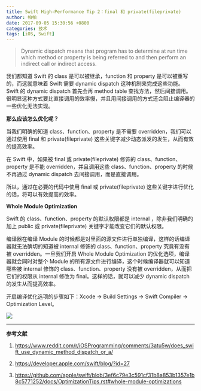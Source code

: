 ```yaml
---
title: Swift High-Performance Tip 2：final 和 private(fileprivate)
author: 帕帕
date: 2017-09-05 15:30:56 +0800
categories: 技术
tags: [iOS, Swift]
---
```


> Dynamic dispatch means that program has to determine at run time which method or property is being referred to and then perform an indirect call or indirect access.

我们都知道 Swift 的 class 是可以被继承，function 和 property 是可以被重写的，而这就意味着 Swift 需要 dynamic dispatch 这种机制来完成这些功能。Swift 的 dynamic dispatch 首先会再 method table 查找方法，然后间接调用。很明显这种方式要比直接调用的效率慢，并且用间接调用的方式还会阻止编译器的一些优化无法实现。

**那么应该怎么优化呢？**

当我们明确的知道 class、function、property 是不需要 overridden，我们可以通过使用 final 和 private(fileprivate) 这些关键字减少动态派发的发生，从而有效的提高效率。

在 Swift 中，如果被 final 或 private(fileprivate) 修饰的 class、function、property 是不能 overridden，并且调用这些 class、function、property 的时候不再通过 dynamic dispatch 去间接调用，而是直接调用。

所以，通过在必要的代码中使用 final 或 private(fileprivate) 这些关键字进行优化的话，将可以有效提高的效率。

**Whole Module Optimization**

Swift 的 class、function、property 的默认权限都是 internal ，除非我们明确的加上 public 或 private(fileprivate) 关键字才能改变它们的默认权限。

编译器在编译 Module 的时候都是对里面的源文件进行单独编译，这样的话编译器就无法确切的知道被 internal 修饰的 class、function、property 究竟有没有被 overridden。一旦我们开启 Whole Module Optimization 的优化选项，编译器就会同时对整个 Module 的所有源文件进行编译，这个时候编译器就可以知道哪些被 internal 修饰的 class、function、property 没有被 overridden，从而把它们的权限从 internal 修改为 final。这样的话，就可以减少 dynamic dispatch 的发生从而提高效率。

开启编译优化选项的步骤如下：Xcode -> Build Settings -> Swift Compiler -> Optimization Level。

![](http://i.imgur.com/0AxWEVA.jpg)

---

**参考文献**

1. https://www.reddit.com/r/iOSProgramming/comments/3atu5w/does_swift_use_dynamic_method_dispatch_or_a/

2. https://developer.apple.com/swift/blog/?id=27

3. https://github.com/apple/swift/blob/3ef6c79e3c591cf31b8a853b1357e1b8c5771252/docs/OptimizationTips.rst#whole-module-optimizations

